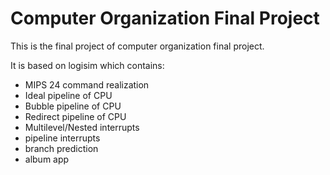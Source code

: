 # Computer Organization Final Project

This is the final project of computer organization final project.

It is based on logisim which contains:

- MIPS 24 command realization
- Ideal pipeline of CPU
- Bubble pipeline of CPU
- Redirect pipeline of CPU
- Multilevel/Nested interrupts
- pipeline interrupts
- branch prediction
- album app